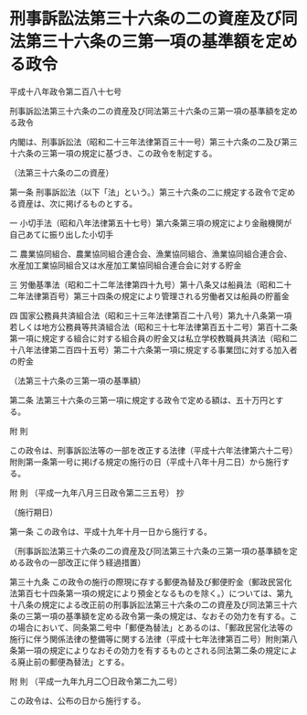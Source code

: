 # 刑事訴訟法第三十六条の二の資産及び同法第三十六条の三第一項の基準額を定める政令

平成十八年政令第二百八十七号

刑事訴訟法第三十六条の二の資産及び同法第三十六条の三第一項の基準額を定める政令

内閣は、刑事訴訟法（昭和二十三年法律第百三十一号）第三十六条の二及び第三十六条の三第一項の規定に基づき、この政令を制定する。

（法第三十六条の二の資産）

第一条 刑事訴訟法（以下「法」という。）第三十六条の二に規定する政令で定める資産は、次に掲げるものとする。

一 小切手法（昭和八年法律第五十七号）第六条第三項の規定により金融機関が自己あてに振り出した小切手

二 農業協同組合、農業協同組合連合会、漁業協同組合、漁業協同組合連合会、水産加工業協同組合又は水産加工業協同組合連合会に対する貯金

三 労働基準法（昭和二十二年法律第四十九号）第十八条又は船員法（昭和二十二年法律第百号）第三十四条の規定により管理される労働者又は船員の貯蓄金

四 国家公務員共済組合法（昭和三十三年法律第百二十八号）第九十八条第一項若しくは地方公務員等共済組合法（昭和三十七年法律第百五十二号）第百十二条第一項に規定する組合に対する組合員の貯金又は私立学校教職員共済法（昭和二十八年法律第二百四十五号）第二十六条第一項に規定する事業団に対する加入者の貯金

（法第三十六条の三第一項の基準額）

第二条 法第三十六条の三第一項に規定する政令で定める額は、五十万円とする。

附 則

この政令は、刑事訴訟法等の一部を改正する法律（平成十六年法律第六十二号）附則第一条第一号に掲げる規定の施行の日（平成十八年十月二日）から施行する。

附 則 （平成一九年八月三日政令第二三五号） 抄

（施行期日）

第一条 この政令は、平成十九年十月一日から施行する。

（刑事訴訟法第三十六条の二の資産及び同法第三十六条の三第一項の基準額を定める政令の一部改正に伴う経過措置）

第三十九条 この政令の施行の際現に存する郵便為替及び郵便貯金（郵政民営化法第百七十四条第一項の規定により預金となるものを除く。）については、第九十八条の規定による改正前の刑事訴訟法第三十六条の二の資産及び同法第三十六条の三第一項の基準額を定める政令第一条の規定は、なおその効力を有する。この場合において、同条第二号中「郵便為替法」とあるのは、「郵政民営化法等の施行に伴う関係法律の整備等に関する法律（平成十七年法律第百二号）附則第八条第一項の規定によりなおその効力を有するものとされる同法第二条の規定による廃止前の郵便為替法」とする。

附 則 （平成一九年九月二〇日政令第二九二号）

この政令は、公布の日から施行する。
